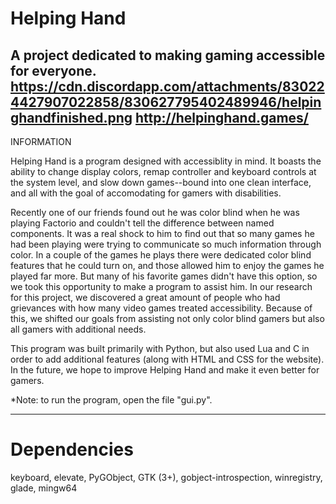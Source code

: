 # Helping Hand
A project dedicated to making gaming accessible for everyone.
https://cdn.discordapp.com/attachments/830224427907022858/830627795402489946/helpinghandfinished.png
http://helpinghand.games/
---------
INFORMATION

Helping Hand is a program designed with accessiblity in mind. It boasts the ability to change display colors, remap controller and keyboard controls at the system level, and slow down games--bound into one clean interface, and all with the goal of accomodating for gamers with disabilities. 

Recently one of our friends found out he was color blind when he was playing Factorio and couldn't tell the difference between named components. It was a real shock to him to find out that so many games he had been playing were trying to communicate so much information through color. In a couple of the games he plays there were dedicated color blind features that he could turn on, and those allowed him to enjoy the games he played far more. But many of his favorite games didn't have this option, so we took this opportunity to make a program to assist him. In our research for this project, we discovered a great amount of people who had grievances with how many video games treated accessibility. Because of this, we shifted our goals from assisting not only color blind gamers but also all gamers with additional needs.

This program was built primarily with Python, but also used Lua and C in order to add additional features (along with HTML and CSS for the website). In the future, we hope to improve Helping Hand and make it even better for gamers.

*Note: to run the program, open the file "gui.py".

---------
# Dependencies
keyboard,
elevate,
PyGObject,
GTK (3+),
gobject-introspection,
winregistry,
glade,
mingw64
